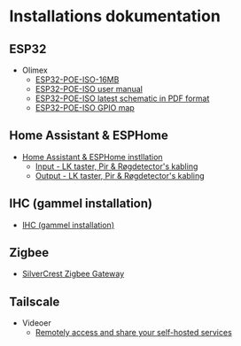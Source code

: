 # Installations dokumentation

## ESP32

* Olimex
  * [ESP32-POE-ISO-16MB](https://www.olimex.com/Products/IoT/ESP32/ESP32-POE-ISO/open-source-hardware)
  * [ESP32-POE-ISO user manual](https://github.com/OLIMEX/ESP32-POE/blob/master/DOCUMENTS/ESP32-POE-user-manual.pdf)
  * [ESP32-POE-ISO latest schematic in PDF format](https://github.com/OLIMEX/ESP32-POE-ISO/blob/master/HARDWARE/ESP32-PoE-ISO-Rev.L/ESP32-PoE-ISO_Rev_L.pdf)
  * [ESP32-POE-ISO GPIO map](https://www.olimex.com/Products/IoT/ESP32/ESP32-POE-ISO/resources/ESP32-POE-ISO-GPIO.png)

## Home Assistant & ESPHome

* [Home Assistant & ESPHome instllation](./LK_taster_Pir_Røgdetectors_kabling.md)
  * [Input - LK taster, Pir & Røgdetector's kabling](./LK_taster_Pir_Røgdetectors_kabling.md#input)
  * [Output - LK taster, Pir & Røgdetector's kabling](./LK_taster_Pir_Røgdetectors_kabling.md#output)

## IHC (gammel installation)

* [IHC (gammel installation)](./IHC_gammel%20installation.md)

## Zigbee

* [SilverCrest Zigbee Gateway](https://zigbee.blakadder.com/Lidl_TYGWZ-01.html)

## Tailscale

* Videoer
  * [Remotely access and share your self-hosted services](https://youtu.be/Vt4PDUXB_fg "Tailscale")
